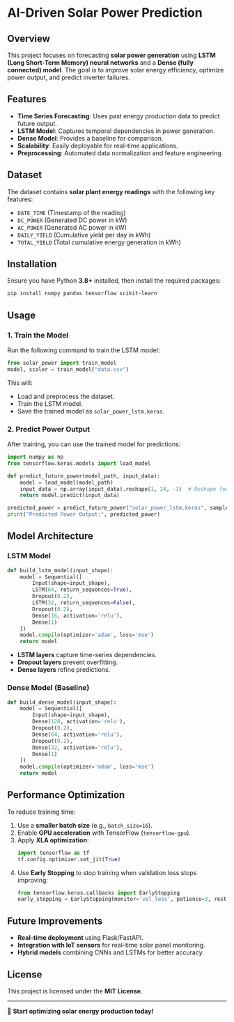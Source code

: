 # AI-Driven Solar Power Prediction

## Overview
This project focuses on forecasting **solar power generation** using **LSTM (Long Short-Term Memory) neural networks** and a **Dense (fully connected) model**. The goal is to improve solar energy efficiency, optimize power output, and predict inverter failures.

## Features
- **Time Series Forecasting**: Uses past energy production data to predict future output.
- **LSTM Model**: Captures temporal dependencies in power generation.
- **Dense Model**: Provides a baseline for comparison.
- **Scalability**: Easily deployable for real-time applications.
- **Preprocessing**: Automated data normalization and feature engineering.

## Dataset
The dataset contains **solar plant energy readings** with the following key features:
- `DATE_TIME` (Timestamp of the reading)
- `DC_POWER` (Generated DC power in kW)
- `AC_POWER` (Generated AC power in kW)
- `DAILY_YIELD` (Cumulative yield per day in kWh)
- `TOTAL_YIELD` (Total cumulative energy generation in kWh)

## Installation
Ensure you have Python **3.8+** installed, then install the required packages:
```sh
pip install numpy pandas tensorflow scikit-learn
```

## Usage
### 1. Train the Model
Run the following command to train the LSTM model:
```python
from solar_power import train_model
model, scaler = train_model("data.csv")
```
This will:
- Load and preprocess the dataset.
- Train the LSTM model.
- Save the trained model as `solar_power_lstm.keras`.

### 2. Predict Power Output
After training, you can use the trained model for predictions:
```python
import numpy as np
from tensorflow.keras.models import load_model

def predict_future_power(model_path, input_data):
    model = load_model(model_path)
    input_data = np.array(input_data).reshape(1, 24, -1)  # Reshape for LSTM
    return model.predict(input_data)

predicted_power = predict_future_power("solar_power_lstm.keras", sample_input)
print("Predicted Power Output:", predicted_power)
```

## Model Architecture
### **LSTM Model**
```python
def build_lstm_model(input_shape):
    model = Sequential([
        Input(shape=input_shape),
        LSTM(64, return_sequences=True),
        Dropout(0.2),
        LSTM(32, return_sequences=False),
        Dropout(0.2),
        Dense(16, activation='relu'),
        Dense(1)
    ])
    model.compile(optimizer='adam', loss='mse')
    return model
```
- **LSTM layers** capture time-series dependencies.
- **Dropout layers** prevent overfitting.
- **Dense layers** refine predictions.

### **Dense Model (Baseline)**
```python
def build_dense_model(input_shape):
    model = Sequential([
        Input(shape=input_shape),
        Dense(128, activation='relu'),
        Dropout(0.2),
        Dense(64, activation='relu'),
        Dropout(0.2),
        Dense(32, activation='relu'),
        Dense(1)
    ])
    model.compile(optimizer='adam', loss='mse')
    return model
```

## Performance Optimization
To reduce training time:
1. Use a **smaller batch size** (e.g., `batch_size=16`).
2. Enable **GPU acceleration** with TensorFlow (`tensorflow-gpu`).
3. Apply **XLA optimization**:
    ```python
    import tensorflow as tf
    tf.config.optimizer.set_jit(True)
    ```
4. Use **Early Stopping** to stop training when validation loss stops improving:
    ```python
    from tensorflow.keras.callbacks import EarlyStopping
    early_stopping = EarlyStopping(monitor='val_loss', patience=3, restore_best_weights=True)
    ```

## Future Improvements
- **Real-time deployment** using Flask/FastAPI.
- **Integration with IoT sensors** for real-time solar panel monitoring.
- **Hybrid models** combining CNNs and LSTMs for better accuracy.

## License
This project is licensed under the **MIT License**.

---
🚀 **Start optimizing solar energy production today!**

